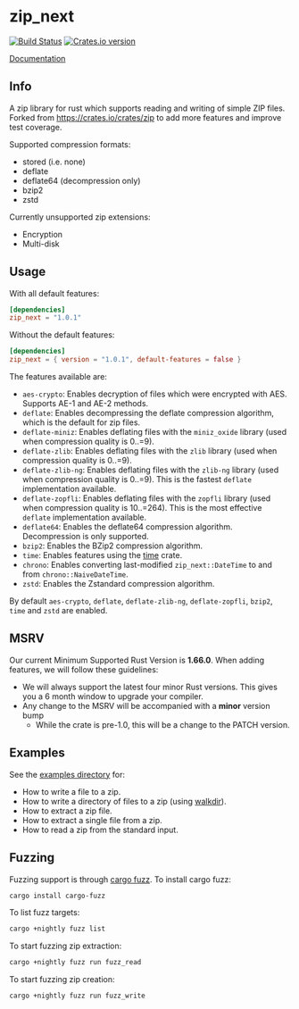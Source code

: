 zip_next
========

[![Build Status](https://github.com/Pr0methean/zip-next/actions/workflows/ci.yaml/badge.svg)](https://github.com/Pr0methean/zip-next/actions?query=branch%3Amaster+workflow%3ACI)
[![Crates.io version](https://img.shields.io/crates/v/zip_next.svg)](https://crates.io/crates/zip_next)

[Documentation](https://docs.rs/zip_next/1.0.1/zip_next/)

Info
----


A zip library for rust which supports reading and writing of simple ZIP files. Forked from https://crates.io/crates/zip 
to add more features and improve test coverage.

Supported compression formats:

* stored (i.e. none)
* deflate
* deflate64 (decompression only)
* bzip2
* zstd

Currently unsupported zip extensions:

* Encryption
* Multi-disk

Usage
-----

With all default features:

```toml
[dependencies]
zip_next = "1.0.1"
```

Without the default features:

```toml
[dependencies]
zip_next = { version = "1.0.1", default-features = false }
```

The features available are:

* `aes-crypto`: Enables decryption of files which were encrypted with AES. Supports AE-1 and AE-2 methods.
* `deflate`: Enables decompressing the deflate compression algorithm, which is the default for zip files.
* `deflate-miniz`: Enables deflating files with the `miniz_oxide` library (used when compression quality is 0..=9).
* `deflate-zlib`: Enables deflating files with the `zlib` library (used when compression quality is 0..=9).
* `deflate-zlib-ng`: Enables deflating files with the `zlib-ng` library (used when compression quality is 0..=9).
  This is the fastest `deflate` implementation available.
* `deflate-zopfli`: Enables deflating files with the `zopfli` library (used when compression quality is 10..=264). This
  is the most effective `deflate` implementation available.
* `deflate64`: Enables the deflate64 compression algorithm. Decompression is only supported.
* `bzip2`: Enables the BZip2 compression algorithm.
* `time`: Enables features using the [time](https://github.com/rust-lang-deprecated/time) crate.
* `chrono`: Enables converting last-modified `zip_next::DateTime` to and from `chrono::NaiveDateTime`.
* `zstd`: Enables the Zstandard compression algorithm.

By default `aes-crypto`, `deflate`, `deflate-zlib-ng`, `deflate-zopfli`, `bzip2`, `time` and `zstd` are enabled.

MSRV
----

Our current Minimum Supported Rust Version is **1.66.0**. When adding features,
we will follow these guidelines:

- We will always support the latest four minor Rust versions. This gives you a 6
  month window to upgrade your compiler.
- Any change to the MSRV will be accompanied with a **minor** version bump
   - While the crate is pre-1.0, this will be a change to the PATCH version.

Examples
--------

See the [examples directory](examples) for:
   * How to write a file to a zip.
   * How to write a directory of files to a zip (using [walkdir](https://github.com/BurntSushi/walkdir)).
   * How to extract a zip file.
   * How to extract a single file from a zip.
   * How to read a zip from the standard input.

Fuzzing
-------

Fuzzing support is through [cargo fuzz](https://github.com/rust-fuzz/cargo-fuzz). To install cargo fuzz:

```bash
cargo install cargo-fuzz
```

To list fuzz targets:

```bash
cargo +nightly fuzz list
```

To start fuzzing zip extraction:

```bash
cargo +nightly fuzz run fuzz_read
```

To start fuzzing zip creation:

```bash
cargo +nightly fuzz run fuzz_write
```
